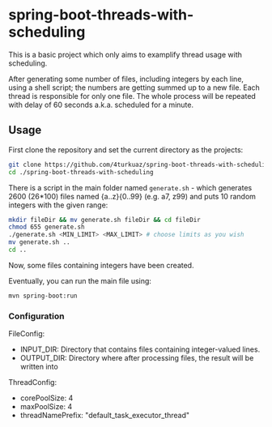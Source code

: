 # spring-boot-threads-with-scheduling

This is a basic project which only aims to examplify thread usage with scheduling.

After generating some number of files, including integers by each line, using a shell script; the
numbers are getting summed up to a new file. Each thread is responsible for only one file.
The whole process will be repeated with delay of 60 seconds a.k.a. scheduled for a minute.

## Usage
First clone the repository and set the current directory as the projects: 
```bash
git clone https://github.com/4turkuaz/spring-boot-threads-with-scheduling
cd ./spring-boot-threads-with-scheduling
```

There is a script in the main folder named `generate.sh` - which generates 2600 (26*100)
files named {a..z}{0..99} (e.g. a7, z99) and puts 10 random integers with the given range:
```bash
mkdir fileDir && mv generate.sh fileDir && cd fileDir
chmod 655 generate.sh 
./generate.sh <MIN_LIMIT> <MAX_LIMIT> # choose limits as you wish
mv generate.sh ..
cd ..
```

Now, some files containing integers have been created.  

Eventually, you can run the main file using:
```
mvn spring-boot:run
``` 

### Configuration

FileConfig:
 - INPUT_DIR: Directory that contains files containing integer-valued lines.
 - OUTPUT_DIR: Directory where after processing files, the result will be written into

 ThreadConfig:
  - corePoolSize: 4
  - maxPoolSize: 4
  - threadNamePrefix: "default_task_executor_thread"
